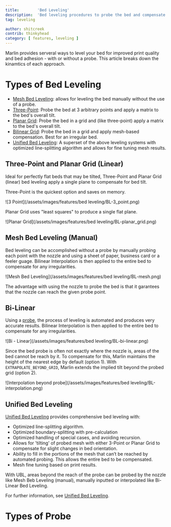 ```yaml
---
title:        'Bed Leveling'
description:  'Bed leveling procedures to probe the bed and compensate for an irregular or tilted bed'
tag: leveling

author: shitcreek
contrib: thinkyhead
category: [ features, leveling ]
---
```


<!-- # Introduction -->

Marlin provides serveral ways to level your bed for improved print quality and bed adhesion - with or without a probe. This article breaks down the kinamtics of each approach.

# Types of Bed Leveling
 - [Mesh Bed Leveling](/docs/gcode/G029-mbl.html): allows for leveling the bed manually without the use of a probe.
 - [Three-Point](auto_bed_leveling.html): Probe the bed at 3 arbitrary points and apply a matrix to the bed's overall tilt.
 - [Planar Grid](auto_bed_leveling.html): Probe the bed in a grid and (like three-point) apply a matrix to the bed's overall tilt.
 - [Bilinear Grid](auto_bed_leveling.html): Probe the bed in a grid and apply mesh-based compensation. Best for an irregular bed.
 - [Unified Bed Leveling](unified_bed_leveling.html): A superset of the above leveling systems with optimized line-splitting algorithm and allows for fine tuning mesh results.
 

## Three-Point and Planar Grid (Linear)

Ideal for perfectly flat beds that may be tilted, Three-Point and Planar Grid (linear) bed leveling apply a single plane to compensate for bed tilt. 

Three-Point is the quickest option and saves on memory.

![3 Point](/assets/images/features/bed leveling/BL-3_point.png)

Planar Grid uses "least squares" to produce a single flat plane.

![Planar Grid](/assets/images/features/bed leveling/BL-planar_grid.png)

## Mesh Bed Leveling (Manual)

Bed leveling can be accomplished without a probe by manually probing each point with the nozzle and using a sheet of paper, business card or a feeler guage. Bilinear Interpolation is then applied to the entire bed to compensate for any irregularities.

![Mesh Bed Leveling](/assets/images/features/bed leveling/BL-mesh.png)

The advantage with using the nozzle to probe the bed is that it garantees that the nozzle can reach the given probe point.

## Bi-Linear

Using a [probe](/docs/configuration/probes.html), the process of leveling is automated and produces very accurate results. Bilinear Interpolation is then applied to the entire bed to compensate for any irregularities.

![Bi - Linear](/assets/images/features/bed leveling/BL-bi-linear.png)

Since the bed probe is often not exactly where the nozzle is, areas of the bed cannot be reach by it. To compensate for this, Marlin maintains the height of the nearest edge by default (option 1). With `EXTRAPOLATE_BEYOND_GRID`, Marlin extends the implied tilt beyond the probed grid (option 2).

![Interpolation beyond probe](/assets/images/features/bed leveling/BL-interpolation.png)

## Unified Bed Leveling

[Unified Bed Leveling](/docs/configuration/probes.html) provides comprehensive bed leveling with:
 - Optimized line-splitting algorithm.
 - Optimized boundary-splitting with pre-calculation
 - Optimized handling of special cases, and avoiding recursion.
 - Allows for 'tilting' of probed mesh with either 3-Point or Planar Grid to compensate for slight changes in bed orientation.
 - Ability to fill in the portions of the mesh that can’t be reached by automated probing. This allows the entire bed to be compensated.
 - Mesh fine tuning based on print results.

With UBL, areas beyond the reach of the probe can be probed by the nozzle like Mesh Beb Leveling (manual), manually inputted or interpolated like Bi-Linear Bed Leveling.

For further information, see [Unified Bed Leveling](unified_bed_leveling.html).

# Types of Probe

